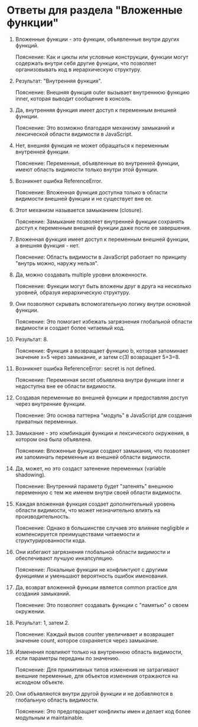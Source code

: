 # Ответы для раздела "Вложенные функции"

1. Вложенные функции - это функции, объявленные внутри других функций.

    Пояснение: Как и циклы или условные конструкции, функции могут содержать внутри себя другие функции, что позволяет организовывать код в иерархическую структуру.


2. Результат: "Внутренняя функция".

    Пояснение: Внешняя функция outer вызывает внутреннюю функцию inner, которая выводит сообщение в консоль.

3. Да, внутренняя функция имеет доступ к переменным внешней функции.

    Пояснение: Это возможно благодаря механизму замыканий и лексической области видимости в JavaScript.


4. Нет, внешняя функция не может обращаться к переменным внутренней функции.

    Пояснение: Переменные, объявленные во внутренней функции, имеют область видимости только внутри этой функции.


5. Возникнет ошибка ReferenceError.

    Пояснение: Вложенная функция доступна только в области видимости внешней функции и не существует вне ее.


6. Этот механизм называется замыканием (closure).

    Пояснение: Замыкание позволяет внутренней функции сохранять доступ к переменным внешней функции даже после ее завершения.


7. Вложенная функция имеет доступ к переменным внешней функции, а внешняя функция - нет.

    Пояснение: Область видимости в JavaScript работает по принципу "внутрь можно, наружу нельзя".


8. Да, можно создавать multiple уровни вложенности.

    Пояснение: Функции могут быть вложены друг в друга на несколько уровней, образуя иерархическую структуру.


9. Они позволяют скрывать вспомогательную логику внутри основной функции.

    Пояснение: Это помогает избежать загрязнения глобальной области видимости и создает более читаемый код.


10. Результат: 8.

    Пояснение: Функция a возвращает функцию b, которая запоминает значение x=5 через замыкание, и затем c(3) возвращает 5+3=8.


11. Возникнет ошибка ReferenceError: secret is not defined.

    Пояснение: Переменная secret объявлена внутри функции inner и недоступна вне ее области видимости.


12. Создавая переменные во внешней функции и предоставляя доступ через внутренние функции.

    Пояснение: Это основа паттерна "модуль" в JavaScript для создания приватных переменных.


13. Замыкание - это комбинация функции и лексического окружения, в котором она была объявлена.

    Пояснение: Вложенные функции создают замыкания, что позволяет им запоминать переменные из внешней области видимости.


14. Да, может, но это создаст затенение переменных (variable shadowing).

    Пояснение: Внутренний параметр будет "затенять" внешнюю переменную с тем же именем внутри своей области видимости.


15. Каждая вложенная функция создает дополнительный уровень области видимости, что может незначительно влиять на производительность.

    Пояснение: Однако в большинстве случаев это влияние negligible и компенсируется преимуществами читаемости и структурированности кода.


16. Они избегают загрязнения глобальной области видимости и обеспечивают лучшую инкапсуляцию.

    Пояснение: Локальные функции не конфликтуют с другими функциями и уменьшают вероятность ошибок именования.


17. Да, возврат вложенной функции является common practice для создания замыканий.

    Пояснение: Это позволяет создавать функции с "памятью" о своем окружении.


18. Результат: 1, затем 2.

    Пояснение: Каждый вызов counter увеличивает и возвращает значение count, которое сохраняется через замыкание.


19. Изменения повлияют только на внутреннюю область видимости, если параметры переданы по значению.

    Пояснение: Для примитивных типов изменения не затрагивают внешние переменные, для объектов изменения отражаются на исходном объекте.


20. Они объявляются внутри другой функции и не добавляются в глобальную область видимости.

    Пояснение: Это предотвращает конфликты имен и делает код более модульным и maintainable.
